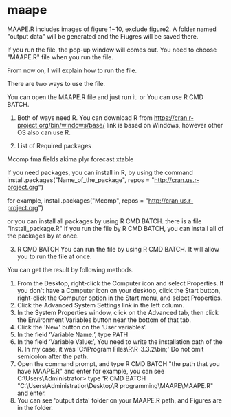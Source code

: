 # maape

MAAPE.R includes images of figure 1~10, exclude figure2.
A folder named "output data" will be generated and the Fiugres will be saved there.

If you run the file, the pop-up window will comes out.
You need to choose "MAAPE.R" file when you run the file.



From now on, I will explain how to run the file.

There are two ways to use the file.

You can open the MAAPE.R file and just run it.
  or
You can use R CMD BATCH.


1. Both of ways need R.
You can download R from https://cran.r-project.org/bin/windows/base/
link is based on Windows, however other OS also can use R.


2. List of Required packages

Mcomp
fma
fields
akima
plyr
forecast
xtable

If you need packages, you can install in R, by using the command
install.packages("Name_of_the_package", repos = "http://cran.us.r-project.org")

for example,
install.packages("Mcomp", repos = "http://cran.us.r-project.org")

or you can install all packages by using R CMD BATCH.
there is a file "install_package.R"
If you run the file by R CMD BATCH, you can install all of the packages by at once.


3. R CMD BATCH
You can run the file by using R CMD BATCH.
It will allow you to run the file at once.

You can get the result by following methods.

1. From the Desktop, right-click the Computer icon and select Properties. 
   If you don't have a Computer icon on your desktop, click the Start button, right-click the Computer option in the Start menu, and select Properties.
2. Click the Advanced System Settings link in the left column.
3. In the System Properties window, click on the Advanced tab, then click the Environment Variables button near the bottom of that tab.
4. Click the 'New' button on the ‘User variables’.
5. In the field ‘Variable Name:’, type PATH
6. In the field ‘Variable Value:’, You need to write the installation path of the R. 
   In my case, it was 'C:\Program Files\R\R-3.3.2\bin;' Do not omit semicolon after the path.
7. Open the command prompt, and type R CMD BATCH "the path that you have MAAPE.R" and enter
   for example, you can see
   C:\Users\Administrator>
   type 'R CMD BATCH "C:\Users\Administratior\Desktop\R programming\MAAPE\MAAPE.R" and enter.
8. You can see 'output data' folder on your MAAPE.R path, and Figures are in the folder.
